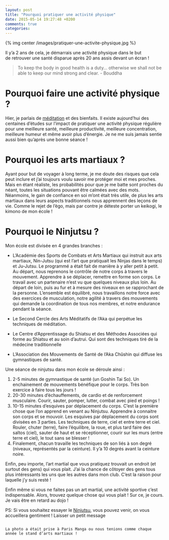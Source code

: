 ```yaml
---
layout: post
title: "Pourquoi pratiquer une activité physique"
date: 2015-05-14 19:27:48 +0200
comments: true
categories:
---
```


{% img center /images/pratiquer-une-activite-physique.jpg %}

Il y’a 2 ans de cela, je démarrais une activité physique dans le but de retrouver une santé disparue après 20 ans assis devant un écran !

> To keep the body in good health is a duty... otherwise we shall not be able to keep our mind strong and clear. - Bouddha

<!-- more -->

# Pourquoi faire une activité physique ?

Hier, je parlais de [méditation](/blog/2015/05/13/meditation/) et des bienfaits. Il existe aujourd’hui des centaines d’études sur l’impact de pratiquer une activité physique régulière pour une meilleure santé, meilleure productivité, meilleure concentration, meilleure humeur et même avoir plus d’énergie. Je ne me suis jamais sentie aussi bien qu’après une bonne séance !

# Pourquoi les arts martiaux ?

Ayant pour but de voyager à long terme, je me doute des risques que cela peut inclure et j’ai toujours voulu savoir me protéger moi et mes proches. Mais en étant réaliste, les probabilités pour que je me batte sont proches du néant, toutes les situations pouvant être calmées avec des mots. Néanmoins, le gain de confiance en soi m’ont était très utile, de plus les arts martiaux dans leurs aspects traditionnels nous apprennent des leçons de vie. Comme le rejet de l’égo, mais par contre je déteste porter un keikogi, le kimono de mon école !

# Pourquoi le Ninjutsu ?

Mon école est divisée en 4 grandes branches :

* L’Académie des Sports de Combats et Arts Martiaux qui instruit aux arts martiaux, Nin-Jutsu (qui est l’art que pratiquait les Ninjas dans le temps) et Ju-Jutsu. Le programmé a était fait de manière à y aller petit à petit. Au départ, nous reprenons le contrôle de notre corps à travers le mouvement. Apprendre à se déplacer, remettre en forme son corps. Le travail avec un partenaire n’est vu que quelques niveaux plus loin. Au départ de loin, puis au fur et à mesure des niveaux en se rapprochant de la personne. L’ensemble est équilibré, nous travaillons notre force avec des exercices de musculation, notre agilité à travers des mouvements qui demande la coordination de tous nos membres, et notre endurance pendant la séance.

* Le Second Cercle des Arts Méditatifs de l’Aka qui perpétue les techniques de méditation.

* Le Centre d’Apprentissage du Shiatsu et des Méthodes Associées qui forme au Shiatsu et au soin d’autrui. Qui sont des techniques tiré de la médecine traditionnelle

* L’Association des Mouvements de Santé de l’Aka Chûshin qui diffuse les gymnastiques de santé.

Une séance de ninjutsu dans mon école se déroule ainsi :

1. 2-5 minutes de gymnastique de santé (un Goshin Tai So). Un enchainement de mouvements bénéfique pour le corps. Très bon exercice à faire tous les jours !
2. 20-30 minutes d’échauffements, de cardio et de renforcement musculaire. Courir, sauter, pomper, lutter, combat avec pied et poings !
3. 10-15 minutes d’esquives par déplacement du corps. C’est la première chose que l’on apprend en venant au Ninjutsu. Apprendre à connaitre son corps et se mouvoir. Les esquives par déplacement du corps sont divisées en 3 parties. Les techniques de terre, ciel et entre terre et ciel. Rouler, chuter (terre), faire l’équilibre, la roue, et plus tard faire des saltos (ciel), sauter de haut et se réceptionner, courir sur les murs (entre terre et ciel), le tout sans se blesser !
4. Finalement, chacun travaille les techniques de son liés à son degré (niveaux, représentés par la ceinture). Il y’a 10 degrés avant la ceinture noire.

Enfin, peu importe, l’art martial que vous pratiquez trouvait un endroit (et surtout des gens) qui vous plait. J’ai la chance de côtoyer des gens tous plus intéressants les uns que les autres dans mon club. C’est la raison pour laquelle j’y suis resté !

Enfin même si vous ne faites pas un art martial, une activité sportive c’est indispensable. Alors, trouvez quelque chose qui vous plait ! Sur ce, je cours. Je vais être en retard au dojo !

PS: Si vous souhaitez essayer le [Ninjutsu](http://ascam-ninjutsu.fr/), vous pouvez venir, on vous accueillera gentiment ! Laisser un petit message

~~~

La photo a était prise à Paris Manga ou nous tenions comme chaque année le stand d’arts martiaux !
